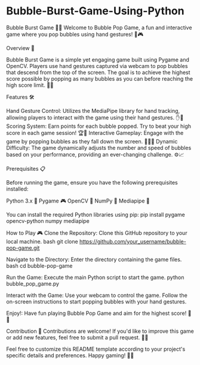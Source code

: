 # Bubble-Burst-Game-Using-Python

Bubble Burst Game 🎈💥
Welcome to Bubble Pop Game, a fun and interactive game where you pop bubbles using hand gestures! 🌟🎮


Overview 📝


Bubble Burst Game is a simple yet engaging game built using Pygame and OpenCV. Players use hand gestures captured via webcam to pop bubbles that descend from the top of the screen. The goal is to achieve the highest score possible by popping as many bubbles as you can before reaching the high score limit. 🚀🔵

Features 🛠️

Hand Gesture Control: Utilizes the MediaPipe library for hand tracking, allowing players to interact with the game using their hand gestures. ✋👀
Scoring System: Earn points for each bubble popped. Try to beat your high score in each game session! 🏆🔢
Interactive Gameplay: Engage with the game by popping bubbles as they fall down the screen. 🤹‍♂️💥
Dynamic Difficulty: The game dynamically adjusts the number and speed of bubbles based on your performance, providing an ever-changing challenge. ⚙️📈



Prerequisites 📋


Before running the game, ensure you have the following prerequisites installed:

Python 3.x 🐍
Pygame 🎮
OpenCV 📸
NumPy 🔢
Mediapipe 🤖


You can install the required Python libraries using pip:
pip install pygame opencv-python numpy mediapipe


How to Play 🎮
Clone the Repository: Clone this GitHub repository to your local machine.
bash
git clone https://github.com/your_username/bubble-pop-game.git


Navigate to the Directory: Enter the directory containing the game files.
bash
cd bubble-pop-game


Run the Game: Execute the main Python script to start the game.
python bubble_pop_game.py


Interact with the Game: Use your webcam to control the game. Follow the on-screen instructions to start popping bubbles with your hand gestures.

Enjoy!: Have fun playing Bubble Pop Game and aim for the highest score! 🎉🌟

Contribution 🤝
Contributions are welcome! If you'd like to improve this game or add new features, feel free to submit a pull request. 🚀🔧



Feel free to customize this README template according to your project's specific details and preferences. Happy gaming! 🎈🎉
